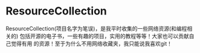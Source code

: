 ResourceCollection
==================

ResourceCollection(项目名字为笔误)，是我平时收集的一些网络资源(和编程相关的)
包括开源的电子书，一些有趣的项目，实用的教程等等！大家也可以贡献自己觉得有用
的资源！至于为什么不用网络收藏夹，我只能说我喜欢git！
